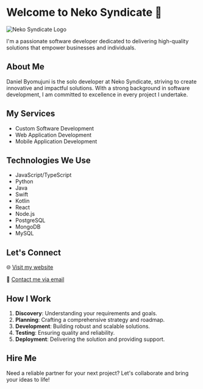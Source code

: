 # Welcome to Neko Syndicate 👋

![Neko Syndicate Logo](https://avatars.githubusercontent.com/u/146108669?s=400&u=e0009538177e1032bd425d39098d58a1a6bde4c4&v=4)

I'm a passionate software developer dedicated to delivering high-quality solutions that empower businesses and individuals.

## About Me

Daniel Byomujuni is the solo developer at Neko Syndicate, striving to create innovative and impactful solutions. With a strong background in software development, I am committed to excellence in every project I undertake.

## My Services

- Custom Software Development
- Web Application Development
- Mobile Application Development

## Technologies We Use

- JavaScript/TypeScript
- Python
- Java
- Swift
- Kotlin
- React
- Node.js
- PostgreSQL
- MongoDB
- MySQL

## Let's Connect

🌐 [Visit my website](https://nekosyndicate.com)

📧 [Contact me via email](mailto:danielbyomujuni@gmail.com)

## How I Work

1. **Discovery**: Understanding your requirements and goals.
2. **Planning**: Crafting a comprehensive strategy and roadmap.
3. **Development**: Building robust and scalable solutions.
4. **Testing**: Ensuring quality and reliability.
5. **Deployment**: Delivering the solution and providing support.

## Hire Me

Need a reliable partner for your next project? Let's collaborate and bring your ideas to life!
